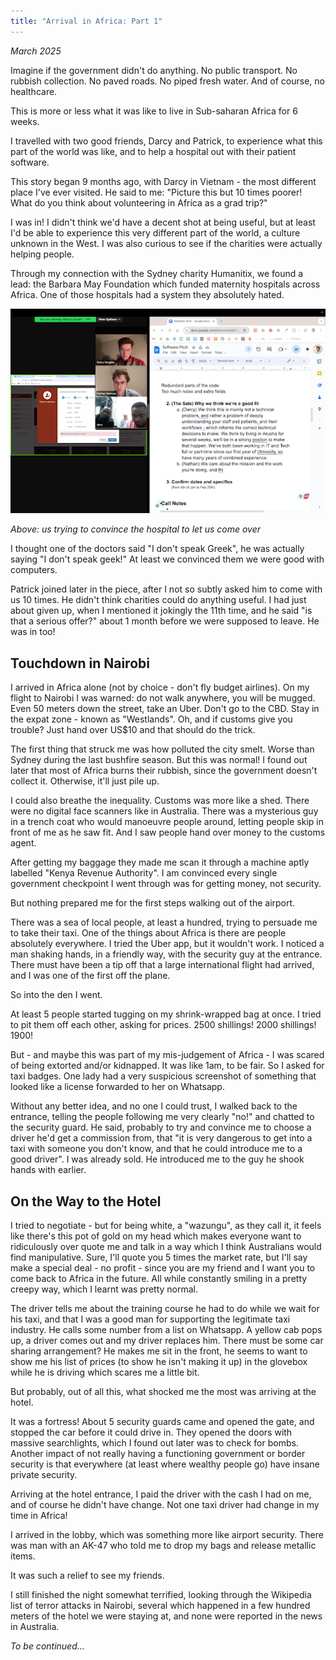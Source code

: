 ```yaml
---
title: "Arrival in Africa: Part 1"
---
```


_March 2025_

Imagine if the government didn't do anything. No public transport. No rubbish collection. No paved roads. No piped fresh water. And of course, no healthcare. 

This is more or less what it was like to live in Sub-saharan Africa for 6 weeks.

I travelled with two good friends, Darcy and Patrick, to experience what this part of the world was like, and to help a hospital out with their patient software.

This story began 9 months ago, with Darcy in Vietnam - the most different place I've ever visited. He said to me:
"Picture this but 10 times poorer! What do you think about volunteering in Africa as a grad trip?"

I was in! I didn't think we'd have a decent shot at being useful, but at least I'd be able to experience this very different part of the world, a culture unknown in the West. I was also curious to see if the charities were actually helping people.
 
Through my connection with the Sydney charity Humanitix, we found a lead: the Barbara May Foundation which funded maternity hospitals across Africa. One of those hospitals had a system they absolutely hated.

![](../photos/meeting.png)

*Above: us trying to convince the hospital to let us come over*

I thought one of the doctors said "I don't speak Greek", he was actually saying "I don't speak geek!" At least we convinced them we were good with computers. 

Patrick joined later in the piece, after I not so subtly asked him to come with us 10 times. He didn't think charities could do anything useful. I had just about given up, when I mentioned it jokingly the 11th time, and he said "is that a serious offer?" about 1 month before we were supposed to leave. He was in too!

## Touchdown in Nairobi 

I arrived in Africa alone (not by choice - don't fly budget airlines). On my flight to Nairobi I was warned: do not walk anywhere, you will be mugged. Even 50 meters down the street, take an Uber. Don't go to the CBD. Stay in the expat zone - known as "Westlands". Oh, and if customs give you trouble? Just hand over US$10 and that should do the trick.

The first thing that struck me was how polluted the city smelt. Worse than Sydney during the last bushfire season. But this was normal! I found out later that most of Africa burns their rubbish, since the government doesn't collect it. Otherwise, it'll just pile up.

I could also breathe the inequality. Customs was more like a shed. There were no digital face scanners like in Australia. There was a mysterious guy in a trench coat who would manoeuvre people around, letting people skip in front of me as he saw fit. And I saw people hand over money to the customs agent.

After getting my baggage they made me scan it through a machine aptly labelled "Kenya Revenue Authority". I am convinced every single government checkpoint I went through was for getting money, not security.

But nothing prepared me for the first steps walking out of the airport. 

There was a sea of local people, at least a hundred, trying to persuade me to take their taxi. One of the things about Africa is there are people absolutely everywhere. I tried the Uber app, but it wouldn't work. I noticed a man shaking hands, in a friendly way, with the security guy at the entrance. There must have been a tip off that a large international flight had arrived, and I was one of the first off the plane. 

So into the den I went. 

At least 5 people started tugging on my shrink-wrapped bag at once. I tried to pit them off each other, asking for prices. 2500 shillings! 2000 shillings! 1900!

But - and maybe this was part of my mis-judgement of Africa - I was scared of being extorted and/or kidnapped. It was like 1am, to be fair. So I asked for taxi badges. One lady had a very suspicious screenshot of something that looked like a license forwarded to her on Whatsapp. 

Without any better idea, and no one I could trust, I walked back to the entrance, telling the people following me very clearly "no!" and chatted to the security guard. He said, probably to try and convince me to choose a driver he'd get a commission from, that "it is very dangerous to get into a taxi with someone you don't know, and that he could introduce me to a good driver". I was already sold. He introduced me to the guy he shook hands with earlier. 

## On the Way to the Hotel

I tried to negotiate - but for being white, a "wazungu", as they call it, it feels like there's this pot of gold on my head which makes everyone want to ridiculously over quote me and talk in a way which I think Australians would find manipulative. Sure, I'll quote you 5 times the market rate, but I'll say make a special deal - no profit - since you are my friend and I want you to come back to Africa in the future. All while constantly smiling in a pretty creepy way, which I learnt was pretty normal.

The driver tells me about the training course he had to do while we wait for his taxi, and that I was a good man for supporting the legitimate taxi industry. He calls some number from a list on Whatsapp. A yellow cab pops up, a driver comes out and my driver replaces him. There must be some car sharing arrangement? He makes me sit in the front, he seems to want to show me his list of prices (to show he isn't making it up) in the glovebox while he is driving which scares me a little bit.

But probably, out of all this, what shocked me the most was arriving at the hotel.

It was a fortress! About 5 security guards came and opened the gate, and stopped the car before it could drive in. They opened the doors with massive searchlights, which I found out later was to check for bombs. Another impact of not really having a functioning government or border security is that everywhere (at least where wealthy people go)  have insane private security.

Arriving at the hotel entrance, I paid the driver with the cash I had on me, and of course he didn't have change. Not one taxi driver had change in my time in Africa! 

I arrived in the lobby, which was something more like airport security. There was man with an AK-47 who told me to drop my bags and release metallic items. 

It was such a relief to see my friends.

I still finished the night somewhat terrified, looking through the Wikipedia list of terror attacks in Nairobi, several which happened in a few hundred meters of the hotel we were staying at, and none were reported in the news in Australia.

_To be continued..._
